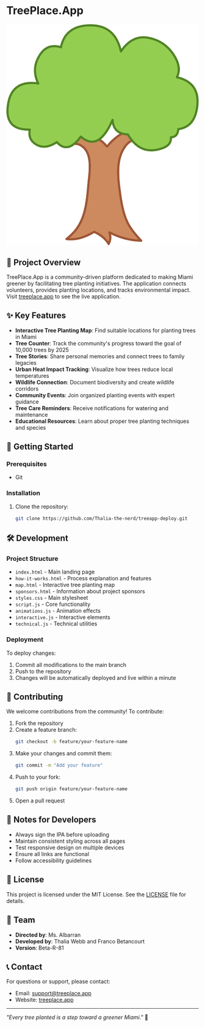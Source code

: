 # TreePlace.App

![TreePlace.App Logo](logo-bad.png)

## 🌳 Project Overview

TreePlace.App is a community-driven platform dedicated to making Miami greener by facilitating tree planting initiatives. The application connects volunteers, provides planting locations, and tracks environmental impact. Visit [treeplace.app](https://treeplace.app) to see the live application.

## ✨ Key Features

- **Interactive Tree Planting Map**: Find suitable locations for planting trees in Miami
- **Tree Counter**: Track the community's progress toward the goal of 10,000 trees by 2025
- **Tree Stories**: Share personal memories and connect trees to family legacies
- **Urban Heat Impact Tracking**: Visualize how trees reduce local temperatures
- **Wildlife Connection**: Document biodiversity and create wildlife corridors
- **Community Events**: Join organized planting events with expert guidance
- **Tree Care Reminders**: Receive notifications for watering and maintenance
- **Educational Resources**: Learn about proper tree planting techniques and species

## 🚀 Getting Started

### Prerequisites
- Git

### Installation

1. Clone the repository:
   ```bash
   git clone https://github.com/Thalia-the-nerd/treeapp-deploy.git
   ```

## 🛠️ Development

### Project Structure
- `index.html` - Main landing page
- `how-it-works.html` - Process explanation and features
- `map.html` - Interactive tree planting map
- `sponsors.html` - Information about project sponsors
- `styles.css` - Main stylesheet
- `script.js` - Core functionality
- `animations.js` - Animation effects
- `interactive.js` - Interactive elements
- `technical.js` - Technical utilities

### Deployment
To deploy changes:
1. Commit all modifications to the main branch
2. Push to the repository
3. Changes will be automatically deployed and live within a minute

## 🤝 Contributing

We welcome contributions from the community! To contribute:

1. Fork the repository
2. Create a feature branch:
   ```bash
   git checkout -b feature/your-feature-name
   ```
3. Make your changes and commit them:
   ```bash
   git commit -m "Add your feature"
   ```
4. Push to your fork:
   ```bash
   git push origin feature/your-feature-name
   ```
5. Open a pull request

## 📝 Notes for Developers

- Always sign the IPA before uploading
- Maintain consistent styling across all pages
- Test responsive design on multiple devices
- Ensure all links are functional
- Follow accessibility guidelines

## 📜 License

This project is licensed under the MIT License. See the [LICENSE](LICENSE) file for details.

## 👥 Team

- **Directed by**: Ms. Albarran
- **Developed by**: Thalia Webb and Franco Betancourt
- **Version**: Beta-R-81

## 📞 Contact

For questions or support, please contact:
- Email: [support@treeplace.app](mailto:support@treeplace.app)
- Website: [treeplace.app](https://treeplace.app)

---

*"Every tree planted is a step toward a greener Miami."* 🌱

